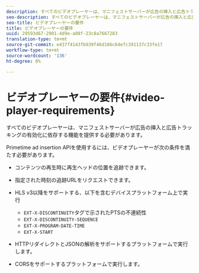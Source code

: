 ```yaml
---
description: すべてのビデオプレーヤーは、マニフェストサーバーが広告の挿入と広告トラッキングの有効化に依存する機能を提供する必要があります。
seo-description: すべてのビデオプレーヤーは、マニフェストサーバーが広告の挿入と広告トラッキングの有効化に依存する機能を提供する必要があります。
seo-title: ビデオプレーヤーの要件
title: ビデオプレーヤーの要件
uuid: 29593d67-2901-4d9e-a08f-23c8a7667283
translation-type: tm+mt
source-git-commit: e437f4143fb939f46d106c64efc391137c33fe17
workflow-type: tm+mt
source-wordcount: '136'
ht-degree: 0%

---
```



# ビデオプレーヤーの要件{#video-player-requirements}

すべてのビデオプレーヤーは、マニフェストサーバーが広告の挿入と広告トラッキングの有効化に依存する機能を提供する必要があります。

Primetime ad insertion APIを使用するには、ビデオプレーヤーが次の条件を満たす必要があります。

* コンテンツの再生時に再生ヘッドの位置を追跡できます。
* 指定された時刻の追跡URLをリクエストできます。
* HLS v3以降をサポートする、以下を含むデバイスプラットフォーム上で実行

   * `EXT-X-DISCONTINUITY`タグで示されたPTSの不連続性
   * `EXT-X-DISCONTINUITY-SEQUENCE`
   * `EXT-X-PROGRAM-DATE-TIME`
   * `EXT-X-START`

* HTTPリダイレクトとJSONの解析をサポートするプラットフォームで実行します。
* CORSをサポートするプラットフォームで実行します。